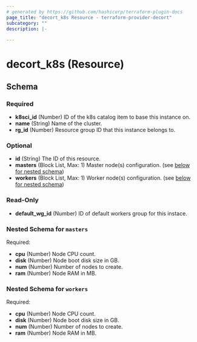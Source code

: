 ```yaml
---
# generated by https://github.com/hashicorp/terraform-plugin-docs
page_title: "decort_k8s Resource - terraform-provider-decort"
subcategory: ""
description: |-
  
---
```


# decort_k8s (Resource)





<!-- schema generated by tfplugindocs -->
## Schema

### Required

- **k8sci_id** (Number) ID of the k8s catalog item to base this instance on.
- **name** (String) Name of the cluster.
- **rg_id** (Number) Resource group ID that this instance belongs to.

### Optional

- **id** (String) The ID of this resource.
- **masters** (Block List, Max: 1) Master node(s) configuration. (see [below for nested schema](#nestedblock--masters))
- **workers** (Block List, Max: 1) Worker node(s) configuration. (see [below for nested schema](#nestedblock--workers))

### Read-Only

- **default_wg_id** (Number) ID of default workers group for this instace.

<a id="nestedblock--masters"></a>
### Nested Schema for `masters`

Required:

- **cpu** (Number) Node CPU count.
- **disk** (Number) Node boot disk size in GB.
- **num** (Number) Number of nodes to create.
- **ram** (Number) Node RAM in MB.


<a id="nestedblock--workers"></a>
### Nested Schema for `workers`

Required:

- **cpu** (Number) Node CPU count.
- **disk** (Number) Node boot disk size in GB.
- **num** (Number) Number of nodes to create.
- **ram** (Number) Node RAM in MB.


